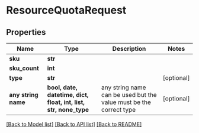 # ResourceQuotaRequest


## Properties
Name | Type | Description | Notes
------------ | ------------- | ------------- | -------------
**sku** | **str** |  | 
**sku_count** | **int** |  | 
**type** | **str** |  | [optional] 
**any string name** | **bool, date, datetime, dict, float, int, list, str, none_type** | any string name can be used but the value must be the correct type | [optional]

[[Back to Model list]](../README.md#documentation-for-models) [[Back to API list]](../README.md#documentation-for-api-endpoints) [[Back to README]](../README.md)


